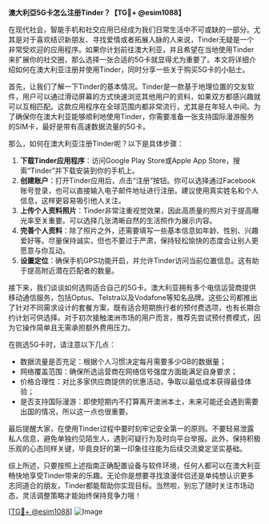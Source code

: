 **澳大利亞5G卡怎么注册Tinder？【TG💪+ @esim1088】**

在现代社会，智能手机和社交应用已经成为我们日常生活中不可或缺的一部分。尤其是对于喜欢结识新朋友、寻找爱情或者拓展人脉的人来说，Tinder无疑是一个非常受欢迎的应用程序。如果你计划前往澳大利亚，并且希望在当地使用Tinder来扩展你的社交圈，那么选择一张合适的5G卡就显得尤为重要了。本文将详细介绍如何在澳大利亚注册并使用Tinder，同时分享一些关于购买5G卡的小贴士。

首先，让我们了解一下Tinder的基本情况。Tinder是一款基于地理位置的交友软件，用户可以通过滑动屏幕的方式快速浏览其他用户的资料，如果双方都感兴趣就可以互相匹配。这款应用程序在全球范围内都非常流行，尤其是在年轻人中间。为了确保你在澳大利亚能够顺利地使用Tinder，你需要准备一张支持国际漫游服务的SIM卡，最好是带有高速数据流量的5G卡。

那么，如何在澳大利亚注册Tinder呢？以下是具体步骤：

1. **下载Tinder应用程序**：访问Google Play Store或Apple App Store，搜索“Tinder”并下载安装到你的手机上。
2. **创建账户**：打开Tinder应用后，点击“注册”按钮。你可以选择通过Facebook账号登录，也可以直接输入电子邮件地址进行注册。建议使用真实姓名和个人信息，这样更容易吸引他人关注。
3. **上传个人资料照片**：Tinder非常注重视觉效果，因此高质量的照片对于提高曝光率至关重要。可以选择几张清晰自然的生活照作为展示内容。
4. **完善个人资料**：除了照片之外，还需要填写一些基本信息如年龄、性别、兴趣爱好等。尽量保持诚实，但也不要过于严肃，保持轻松愉快的态度会让别人更愿意与你互动。
5. **设置定位**：确保手机GPS功能开启，并允许Tinder访问当前位置信息。这有助于提高附近潜在匹配者的数量。

接下来，我们谈谈如何选购适合自己的5G卡。澳大利亚拥有多个电信运营商提供移动通信服务，包括Optus、Telstra以及Vodafone等知名品牌。这些公司都推出了针对不同需求设计的套餐方案，既有适合短期旅行者的预付费选项，也有长期合约计划可供选择。对于初次接触澳洲市场的用户而言，推荐先尝试预付费模式，因为它操作简单且无需承担额外费用压力。

在挑选5G卡时，请注意以下几点：
- 数据流量是否充足：根据个人习惯决定每月需要多少GB的数据量；
- 网络覆盖范围：确保所选运营商在网络信号强度方面能满足自身要求；
- 价格合理性：对比多家供应商提供的优惠活动，争取以最低成本获得最佳体验；
- 是否支持国际漫游：即使短期内不打算离开澳洲本土，未来可能还会遇到需要出国的情况，所以这一点也很重要。

最后提醒大家，在使用Tinder过程中要时刻牢记安全第一的原则。不要轻易泄露私人信息，避免单独约见陌生人，遇到可疑行为及时向平台举报。此外，保持积极乐观的心态同样关键，毕竟良好的第一印象往往能为后续交流奠定坚实基础。

综上所述，只要按照上述指南正确配置设备与软件环境，任何人都可以在澳大利亚畅快地享受Tinder带来的乐趣。无论你是想要寻找浪漫伴侣还是单纯想认识更多志同道合的朋友，Tinder都能帮助你实现目标。当然啦，别忘了随时关注市场动态，灵活调整策略才能始终保持竞争力哦！

[[TG💪+ @esim1088](https://t.me/s/esim1088)] 
![Image](https://i.postimg.cc/4NQfJmqS/Snipaste-2025-05-13-00-14-12.png)